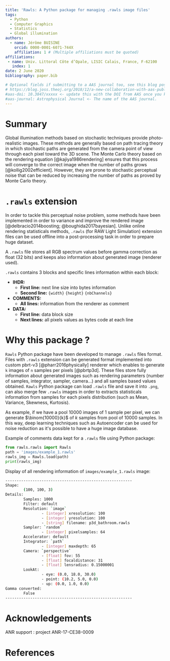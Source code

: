 ```yaml
---
title: 'Rawls: A Python package for managing .rawls image files'
tags:
  - Python
  - Computer Graphics
  - Statistics
  - Global illumination
authors:
  - name: Jérôme BUISINE
    orcid: 0000-0001-6071-744X
    affiliation: 1 # (Multiple affiliations must be quoted)
affiliations:
 - name: Univ. Littoral Côte d’Opale, LISIC Calais, France, F-62100
   index: 1
date: 2 June 2020
bibliography: paper.bib

# Optional fields if submitting to a AAS journal too, see this blog post:
# https://blog.joss.theoj.org/2018/12/a-new-collaboration-with-aas-publishing
#aas-doi: 10.3847/xxxxx <- update this with the DOI from AAS once you know it.
#aas-journal: Astrophysical Journal <- The name of the AAS journal.
---
```


# Summary

Global illumination methods based on stochastic techniques provide photo-realistic images. These methods are generally based on path tracing theory in which stochastic paths are generated from the camera point of view through each pixel toward the 3D scene. The Monte Carlo theory based on the rendering equation [@kajiya1986rendering] ensures that this process will converge to the correct image when the number of paths grows [@kollig2002efficient]. However, they are prone to stochastic perceptual noise that can be reduced by increasing the number of paths as proved by Monte Carlo theory.

# `.rawls` extension

In order to tackle this perceptual noise problem, some methods have been implemented in order to variance and improve the rendered image [@delbracio2014boosting; @boughida2017bayesian]. Unlike online rendering statisticals methods, `.rawls` (for RAW Light Simulation) extension files can be used offline into a post-processing task in order to prepare huge dataset.

A `.rawls` file stores all RGB spectrum values before gamma correction as float (32 bits) and keeps also information about generated image (renderer used).

`.rawls` contains 3 blocks and specific lines information within each block:

- **IHDR:**
    - __First line:__ next line size into bytes information
    - __Second line:__ `{width}` `{height}` `{nbChannels}`
- **COMMENTS:**
    - __All lines:__ information from the renderer as comment
- **DATA:**
    - __First line:__ data block size
    - __Next lines:__ all pixels values as bytes code at each line

# Why this package ?

`Rawls` Python package have been developed to manage `.rawls` files format. Files with `.rawls` extension can be generated format implemented into custom pbrt-v3 [@pharr2016physically] renderer which enables to generate `k` images of `n` samples per pixels [@pbrtp3d]. These files store fully information about generated images such as rendering parameters (number of samples, integrator, sampler, camera...) and all samples based values obtained. `Rawls` Python package can load `.rawls` file and save it into `.png`, can also merge few `.rawls` images in order to extracts statisticals information from samples for each pixels distribution (such as Mean, Variance, Skewness, Kurtosis).

As example, if we have a pool $10000$ images of $1$ sample per pixel, we can generate $\binom{10000}{k}$ of $k$ samples from pool of $10000$ samples. In this way, deep learning techniques such as Autoencoder can be used for noise reduction as it's possible to have a huge image database.

Example of comments data kept for a `.rawls` file using Python package:

```python
from rawls.rawls import Rawls
path = 'images/example_1.rawls'
rawls_img = Rawls.load(path)
print(rawls_img)
```

Display of all rendering information of `images/example_1.rawls` image:
```sh
--------------------------------------------------------
Shape: 
        (100, 100, 3)
Details: 
        Samples: 1000
        Filter: default
        Resolution: `image`
                - [integer] xresolution: 100
                - [integer] yresolution: 100
                - [string] filename: p3d_bathroom.rawls
        Sampler: `random`
                - [integer] pixelsamples: 64
        Accelerator: default
        Integrator: `path`
                - [integer] maxdepth: 65
        Camera: `perspective`
                - [float] fov: 55
                - [float] focaldistance: 31
                - [float] lensradius: 0.15000001
        LookAt: 
                - eye: (0.0, 18.0, 30.0) 
                - point: (10.2, 5.0, 0.0) 
                - up: (0.0, 1.0, 0.0)
Gamma converted: 
        False
--------------------------------------------------------
```

# Acknowledgements

ANR support : project ANR-17-CE38-0009

# References